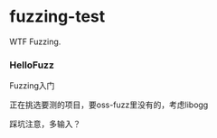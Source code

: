 # fuzzing-test
WTF Fuzzing.



### HelloFuzz

Fuzzing入门

正在挑选要测的项目，要oss-fuzz里没有的，考虑libogg

踩坑注意，多输入？